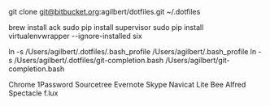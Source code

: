 git clone git@bitbucket.org:agilbert/dotfiles.git ~/.dotfiles

brew install ack
sudo pip install supervisor
sudo pip install virtualenvwrapper --ignore-installed six

ln -s /Users/agilbert/.dotfiles/.bash_profile /Users/agilbert/.bash_profile
ln -s /Users/agilbert/.dotfiles/git-completion.bash /Users/agilbert/git-completion.bash

Chrome
1Password
Sourcetree
Evernote
Skype
Navicat Lite
Bee
Alfred
Spectacle
f.lux
